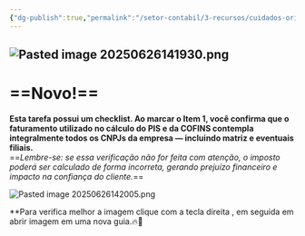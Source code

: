 ```yaml
---
{"dg-publish":true,"permalink":"/setor-contabil/3-recursos/cuidados-orientacoes/conferir-faturamentos/","dgPassFrontmatter":true,"created":"2025-06-27T08:28:44.725-03:00","updated":"2025-06-27T08:39:08.085-03:00"}
---
```




![Pasted image 20250626141930.png](/img/user/SETOR%20CONT%C3%81BIL/4.%20ARQUIVOS/Pasted%20image%2020250626141930.png)
---
# ==**Novo!**==


**Esta tarefa possui um checklist. Ao marcar o Item 1, você confirma que o faturamento utilizado no cálculo do PIS e da COFINS contempla integralmente todos os CNPJs da empresa — incluindo matriz e eventuais filiais.**  
==_Lembre-se: se essa verificação não for feita com atenção, o imposto poderá ser calculado de forma incorreta, gerando prejuízo financeiro e impacto na confiança do cliente._==

![Pasted image 20250626142005.png](/img/user/SETOR%20CONT%C3%81BIL/4.%20ARQUIVOS/Pasted%20image%2020250626142005.png)


**Para verifica melhor a imagem clique com a tecla direita , em seguida em abrir imagem em uma nova guia.🔥🧐
